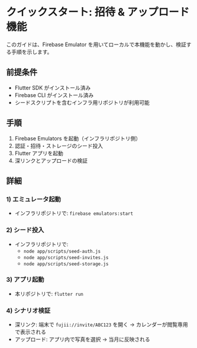 # クイックスタート: 招待 & アップロード機能

このガイドは、Firebase Emulator を用いてローカルで本機能を動かし、検証する手順を示します。

## 前提条件
- Flutter SDK がインストール済み
- Firebase CLI がインストール済み
- シードスクリプトを含むインフラ用リポジトリが利用可能

## 手順
1) Firebase Emulators を起動（インフラリポジトリ側）
2) 認証・招待・ストレージのシード投入
3) Flutter アプリを起動
4) 深リンクとアップロードの検証

## 詳細

### 1) エミュレータ起動
- インフラリポジトリで: `firebase emulators:start`

### 2) シード投入
- インフラリポジトリで:
  - `node app/scripts/seed-auth.js`
  - `node app/scripts/seed-invites.js`
  - `node app/scripts/seed-storage.js`

### 3) アプリ起動
- 本リポジトリで: `flutter run`

### 4) シナリオ検証
- 深リンク: 端末で `fujii://invite/ABC123` を開く → カレンダーが閲覧専用で表示される
- アップロード: アプリ内で写真を選択 → 当月に反映される
 
